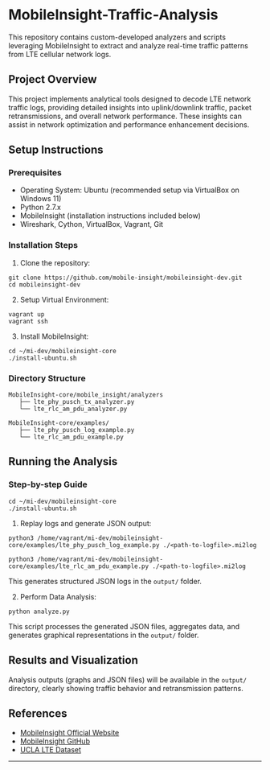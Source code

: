 # MobileInsight-Traffic-Analysis

This repository contains custom-developed analyzers and scripts leveraging MobileInsight to extract and analyze real-time traffic patterns from LTE cellular network logs.

## Project Overview

This project implements analytical tools designed to decode LTE network traffic logs, providing detailed insights into uplink/downlink traffic, packet retransmissions, and overall network performance. These insights can assist in network optimization and performance enhancement decisions.

## Setup Instructions

### Prerequisites

- Operating System: Ubuntu (recommended setup via VirtualBox on Windows 11)
- Python 2.7.x
- MobileInsight (installation instructions included below)
- Wireshark, Cython, VirtualBox, Vagrant, Git

### Installation Steps

1. Clone the repository:

```
git clone https://github.com/mobile-insight/mobileinsight-dev.git
cd mobileinsight-dev
```

2. Setup Virtual Environment:

```
vagrant up
vagrant ssh
```

3. Install MobileInsight:

```
cd ~/mi-dev/mobileinsight-core
./install-ubuntu.sh
```

### Directory Structure

```
MobileInsight-core/mobile_insight/analyzers
   ├── lte_phy_pusch_tx_analyzer.py
   └── lte_rlc_am_pdu_analyzer.py

MobileInsight-core/examples/
   ├── lte_phy_pusch_log_example.py
   └── lte_rlc_am_pdu_example.py
```

## Running the Analysis

### Step-by-step Guide

```
cd ~/mi-dev/mobileinsight-core
./install-ubuntu.sh
```

1. Replay logs and generate JSON output:

```
python3 /home/vagrant/mi-dev/mobileinsight-core/examples/lte_phy_pusch_log_example.py ./<path-to-logfile>.mi2log

python3 /home/vagrant/mi-dev/mobileinsight-core/examples/lte_rlc_am_pdu_example.py ./<path-to-logfile>.mi2log

```

This generates structured JSON logs in the `output/` folder.

2. Perform Data Analysis:

```
python analyze.py
```

This script processes the generated JSON files, aggregates data, and generates graphical representations in the `output/` folder.

## Results and Visualization

Analysis outputs (graphs and JSON files) will be available in the `output/` directory, clearly showing traffic behavior and retransmission patterns.

## References

- [MobileInsight Official Website](http://www.mobileinsight.net/index.html)
- [MobileInsight GitHub](https://github.com/mobile-insight)
- [UCLA LTE Dataset](https://ucla.app.box.com/s/cwd6yt8tg5orhbltckkvho9s73crk74d)

******
